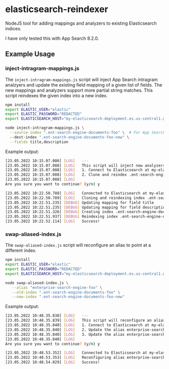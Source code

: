 # elasticsearch-reindexer
NodeJS tool for adding mappings and analyzers to existing Elasticsearch indices.

I have only tested this with App Search 8.2.0.

## Example Usage

### inject-intragram-mappings.js

The `inject-intragram-mappings.js` script will inject App Search intragram analzyers and update the existing field mapping of a given list of fields. The new mappings and analyzers support more partial string matches. This script reindexes the given index into a new index.

```sh
npm install
export ELASTIC_USER="elastic"
export ELASTIC_PASSWORD="REDACTED"
export ELASTICSEARCH_HOST="my-elasticsearch-deployment.es.us-central1.gcp.cloud.es.io:9243"

node inject-intragram-mappings.js \
  --source-index ".ent-search-engine-documents-foo" \  # For App Search, specify the dot-prefixed index name, NOT alias name
  --dest-index ".ent-search-engine-documents-foo-new" \
  --fields title,description
```

Example output:
```sh
[23.05.2022 10:15.07.086] [LOG]   ---
[23.05.2022 10:15.07.088] [LOG]   This script will inject new analyzers and mappings into an index. It will:
[23.05.2022 10:15.07.088] [LOG]   1. Connect to Elasticsearch at my-elasticsearch-deployment.es.us-central1.gcp.cloud.es.io:9243
[23.05.2022 10:15.07.088] [LOG]   2. Clone and reindex .ent-search-engine-documents-foo into .ent-search-engine-documents-foo-new with new analyzers and mappings for the fields: title,description
[23.05.2022 10:15.07.088] [LOG]
Are you sure you want to continue? (y/n) y

[23.05.2022 10:22.50.788] [LOG]   Connected to Elasticsearch at my-elasticsearch-deployment.es.us-central1.gcp.cloud.es.io:9243
[23.05.2022 10:22.50.789] [LOG]   Cloning and reindexing index .ent-search-engine-documents-foo into .ent-search-engine-documents-foo-new with settings modifications and with mappings modifications
[23.05.2022 10:22.51.235] [DEBUG] Updating mapping for field title
[23.05.2022 10:22.51.235] [DEBUG] Updating mapping for field description
[23.05.2022 10:22.51.326] [DEBUG] Creating index .ent-search-engine-documents-foo-new
[23.05.2022 10:22.51.937] [DEBUG] Reindexing index .ent-search-engine-documents-foo into .ent-search-engine-documents-foo-new
[23.05.2022 10:22.52.114] [LOG]   Success!
```

### swap-aliased-index.js

The `swap-aliased-index.js` script will reconfigure an alias to point at a different index.

```sh
npm install
export ELASTIC_USER="elastic"
export ELASTIC_PASSWORD="REDACTED"
export ELASTICSEARCH_HOST="my-elasticsearch-deployment.es.us-central1.gcp.cloud.es.io:9243"

node swap-aliased-index.js \
   --alias "enterprise-search-engine-foo" \
   --old-index ".ent-search-engine-documents-foo" \
   --new-index ".ent-search-engine-documents-foo-new"
```

Example output:
```sh
[23.05.2022 10:48.35.838] [LOG]   ---
[23.05.2022 10:48.35.839] [LOG]   This script will reconfigure an alias to point at a different index. It will:
[23.05.2022 10:48.35.840] [LOG]   1. Connect to Elasticsearch at my-elasticsearch-deployment.es.us-central1.gcp.cloud.es.io:9243
[23.05.2022 10:48.35.840] [LOG]   2. Update the alias enterprise-search-engine-foo to add .ent-search-engine-documents-foo-new as an index
[23.05.2022 10:48.35.840] [LOG]   3. Update the alias enterprise-search-engine-foo to remove .ent-search-engine-documents-foo as an index
[23.05.2022 10:48.35.840] [LOG]
Are you sure you want to continue? (y/n) y

[23.05.2022 10:48.53.352] [LOG]   Connected to Elasticsearch at my-elasticsearch-deployment.es.us-central1.gcp.cloud.es.io:9243
[23.05.2022 10:48.53.353] [LOG]   Reconfiguring alias enterprise-search-engine-foo
[23.05.2022 10:48.54.029] [LOG]   Success!
```
